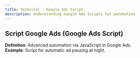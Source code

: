 ```yaml
---
title: Technical - Google Ads Script
description: Understanding Google Ads Scripts for automation
---
```


## Script Google Ads (Google Ads Script)
**Definition**: Advanced automation via JavaScript in Google Ads.  
**Example**: Script for automatic ad pausing at night.